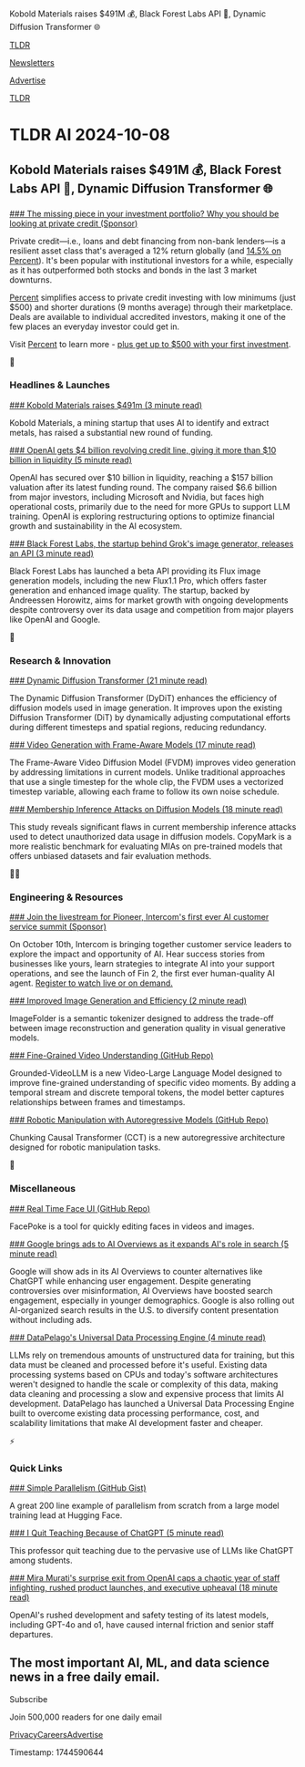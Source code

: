 Kobold Materials raises $491M 💰, Black Forest Labs API 🌲, Dynamic Diffusion Transformer 🌐

[TLDR](/)

[Newsletters](/newsletters)

[Advertise](https://advertise.tldr.tech/)

[TLDR](/)

# TLDR AI 2024-10-08

## Kobold Materials raises $491M 💰, Black Forest Labs API 🌲, Dynamic Diffusion Transformer 🌐

### 

[### The missing piece in your investment portfolio? Why you should be looking at private credit (Sponsor)](https://percent.com/?utm_source=tldr&amp;utm_medium=newsletter&amp;utm_campaign=sept2024&amp;utm_content=sept25)

Private credit—i.e., loans and debt financing from non-bank lenders—is a resilient asset class that's averaged a 12% return globally (and [14.5% on Percent](https://percent.com/our-track-record-of-performance/?utm_source=tldr&utm_medium=newsletter&utm_campaign=sept2024&utm_content=sept25)). It's been popular with institutional investors for a while, especially as it has outperformed both stocks and bonds in the last 3 market downturns.

[Percent](https://percent.com/?utm_source=tldr&utm_medium=newsletter&utm_campaign=sept2024&utm_content=sept25) simplifies access to private credit investing with low minimums (just $500) and shorter durations (9 months average) through their marketplace. Deals are available to individual accredited investors, making it one of the few places an everyday investor could get in.

Visit [Percent](https://percent.com/?utm_source=tldr&utm_medium=newsletter&utm_campaign=sept2024&utm_content=sept25) to learn more - [plus get up to $500 with your first investment](https://percent.com/?utm_source=tldr&utm_medium=newsletter&utm_campaign=sept2024&utm_content=sept25).

🚀

### Headlines & Launches

[### Kobold Materials raises $491m (3 minute read)](https://techcrunch.com/2024/10/07/ai-powered-critical-mineral-startup-kobold-metals-has-raised-491m-filings-reveal/?utm_source=tldrai)

Kobold Materials, a mining startup that uses AI to identify and extract metals, has raised a substantial new round of funding.

[### OpenAI gets $4 billion revolving credit line, giving it more than $10 billion in liquidity (5 minute read)](https://www.cnbc.com/2024/10/03/openai-gets-4-billion-revolving-credit-line-on-top-of-latest-funding.html?utm_source=tldrai)

OpenAI has secured over $10 billion in liquidity, reaching a $157 billion valuation after its latest funding round. The company raised $6.6 billion from major investors, including Microsoft and Nvidia, but faces high operational costs, primarily due to the need for more GPUs to support LLM training. OpenAI is exploring restructuring options to optimize financial growth and sustainability in the AI ecosystem.

[### Black Forest Labs, the startup behind Grok's image generator, releases an API (3 minute read)](https://techcrunch.com/2024/10/03/black-forest-labs-the-startup-behind-groks-image-generator-releases-an-api/?utm_source=tldrai)

Black Forest Labs has launched a beta API providing its Flux image generation models, including the new Flux1.1 Pro, which offers faster generation and enhanced image quality. The startup, backed by Andreessen Horowitz, aims for market growth with ongoing developments despite controversy over its data usage and competition from major players like OpenAI and Google.

🧠

### Research & Innovation

[### Dynamic Diffusion Transformer (21 minute read)](https://arxiv.org/abs/2410.03456v1?utm_source=tldrai)

The Dynamic Diffusion Transformer (DyDiT) enhances the efficiency of diffusion models used in image generation. It improves upon the existing Diffusion Transformer (DiT) by dynamically adjusting computational efforts during different timesteps and spatial regions, reducing redundancy.

[### Video Generation with Frame-Aware Models (17 minute read)](https://arxiv.org/abs/2410.03160v1?utm_source=tldrai)

The Frame-Aware Video Diffusion Model (FVDM) improves video generation by addressing limitations in current models. Unlike traditional approaches that use a single timestep for the whole clip, the FVDM uses a vectorized timestep variable, allowing each frame to follow its own noise schedule.

[### Membership Inference Attacks on Diffusion Models (18 minute read)](https://arxiv.org/abs/2410.03640v1?utm_source=tldrai)

This study reveals significant flaws in current membership inference attacks used to detect unauthorized data usage in diffusion models. CopyMark is a more realistic benchmark for evaluating MIAs on pre-trained models that offers unbiased datasets and fair evaluation methods.

👨‍💻

### Engineering & Resources

[### Join the livestream for Pioneer, Intercom's first ever AI customer service summit (Sponsor)](https://pioneer.intercom.com/?utm_medium=event&amp;utm_source=external-blog&amp;utm_campaign=20241010_ce_ev_all_global_gl_all_support_all_pioneer24summitlondon&amp;utm_content=tldrai)

On October 10th, Intercom is bringing together customer service leaders to explore the impact and opportunity of AI. Hear success stories from businesses like yours, learn strategies to integrate AI into your support operations, and see the launch of Fin 2, the first ever human-quality AI agent. [Register to watch live or on demand.](https://pioneer.intercom.com/?utm_medium=event&utm_source=external-blog&utm_campaign=20241010_ce_ev_all_global_gl_all_support_all_pioneer24summitlondon&utm_content=tldrai)

[### Improved Image Generation and Efficiency (2 minute read)](https://lxa9867.github.io/works/imagefolder/index.html?utm_source=tldrai)

ImageFolder is a semantic tokenizer designed to address the trade-off between image reconstruction and generation quality in visual generative models.

[### Fine-Grained Video Understanding (GitHub Repo)](https://github.com/whb139426/grounded-video-llm?utm_source=tldrai)

Grounded-VideoLLM is a new Video-Large Language Model designed to improve fine-grained understanding of specific video moments. By adding a temporal stream and discrete temporal tokens, the model better captures relationships between frames and timestamps.

[### Robotic Manipulation with Autoregressive Models (GitHub Repo)](https://github.com/mlzxy/arp?utm_source=tldrai)

Chunking Causal Transformer (CCT) is a new autoregressive architecture designed for robotic manipulation tasks.

🎁

### Miscellaneous

[### Real Time Face UI (GitHub Repo)](https://github.com/jbilcke-hf/FacePoke?utm_source=tldrai)

FacePoke is a tool for quickly editing faces in videos and images.

[### Google brings ads to AI Overviews as it expands AI's role in search (5 minute read)](https://techcrunch.com/2024/10/03/google-brings-ads-to-ai-overviews-and-rolls-out-ai-organized-pages/?utm_source=tldrai)

Google will show ads in its AI Overviews to counter alternatives like ChatGPT while enhancing user engagement. Despite generating controversies over misinformation, AI Overviews have boosted search engagement, especially in younger demographics. Google is also rolling out AI-organized search results in the U.S. to diversify content presentation without including ads.

[### DataPelago's Universal Data Processing Engine (4 minute read)](https://siliconangle.com/2024/10/01/datapelago-raises-47m-optimize-hardware-analytical-workloads/?utm_source=tldrai)

LLMs rely on tremendous amounts of unstructured data for training, but this data must be cleaned and processed before it's useful. Existing data processing systems based on CPUs and today's software architectures weren't designed to handle the scale or complexity of this data, making data cleaning and processing a slow and expensive process that limits AI development. DataPelago has launched a Universal Data Processing Engine built to overcome existing data processing performance, cost, and scalability limitations that make AI development faster and cheaper.

⚡️

### Quick Links

[### Simple Parallelism (GitHub Gist)](https://gist.github.com/3outeille/a3d4d91bb07af64c8f33d5aaee5145fe?utm_source=tldrai)

A great 200 line example of parallelism from scratch from a large model training lead at Hugging Face.

[### I Quit Teaching Because of ChatGPT (5 minute read)](https://time.com/7026050/chatgpt-quit-teaching-ai-essay/?utm_source=tldrai)

This professor quit teaching due to the pervasive use of LLMs like ChatGPT among students.

[### Mira Murati's surprise exit from OpenAI caps a chaotic year of staff infighting, rushed product launches, and executive upheaval (18 minute read)](https://fortune.com/2024/10/01/openai-sam-altman-mira-murati-gpt-4o-o1-chatgpt-turbulent-year/?utm_source=tldrai)

OpenAI's rushed development and safety testing of its latest models, including GPT-4o and o1, have caused internal friction and senior staff departures.

## The most important AI, ML, and data science news in a free daily email.

Subscribe

Join 500,000 readers for one daily email

[Privacy](/privacy)[Careers](https://jobs.ashbyhq.com/tldr.tech)[Advertise](/ai/advertise)

Timestamp: 1744590644